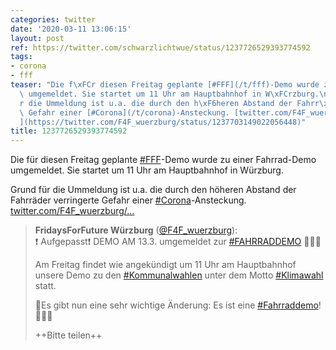```yaml
---
categories: twitter
date: '2020-03-11 13:06:15'
layout: post
ref: https://twitter.com/schwarzlichtwue/status/1237726529393774592
tags:
- corona
- fff
teaser: "Die f\xFCr diesen Freitag geplante [#FFF](/t/fff)-Demo wurde zu einer Fahrrad-Demo\
  \ umgemeldet. Sie startet um 11 Uhr am Hauptbahnhof in W\xFCrzburg.\n\nGrund f\xFC\
  r die Ummeldung ist u.a. die durch den h\xF6heren Abstand der Fahrr\xE4der verringerte\
  \ Gefahr einer [#Corona](/t/corona)-Ansteckung. [twitter.com/F4F_wuerzburg/\u2026\
  ](https://twitter.com/F4F_wuerzburg/status/1237703149022056448)"
title: 1237726529393774592
---
```

Die für diesen Freitag geplante [#FFF](/t/fff)-Demo wurde zu einer Fahrrad-Demo umgemeldet. Sie startet um 11 Uhr am Hauptbahnhof in Würzburg.

Grund für die Ummeldung ist u.a. die durch den höheren Abstand der Fahrräder verringerte Gefahr einer [#Corona](/t/corona)-Ansteckung. [twitter.com/F4F_wuerzburg/…](https://twitter.com/F4F_wuerzburg/status/1237703149022056448)
> <b>FridaysForFuture Würzburg</b> ([@F4F_wuerzburg](https://twitter.com/F4F_wuerzburg)):  
>❗️ Aufgepasst❗️ DEMO AM 13.3. umgemeldet zur [#FAHRRADDEMO](/t/fahrraddemo) 🚴🏽‍♀️  
>  
>Am Freitag findet wie angekündigt um 11 Uhr am Hauptbahnhof unsere Demo zu den [#Kommunalwahlen](/t/kommunalwahlen) unter dem Motto [#Klimawahl](/t/klimawahl) statt.  
>  
>🌳Es gibt nun eine sehr wichtige Änderung: Es ist eine [#Fahrraddemo](/t/fahrraddemo)! 🚴🏽‍♀️   
>  
>++Bitte teilen++  

